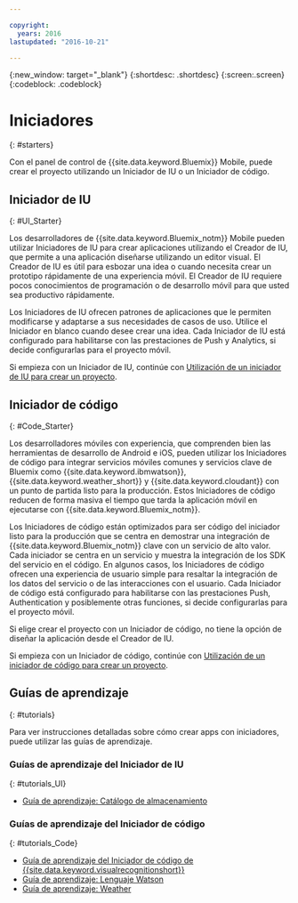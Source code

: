 ```yaml
---

copyright:
  years: 2016
lastupdated: "2016-10-21"

---
```

{:new_window: target="_blank"}
{:shortdesc: .shortdesc}
{:screen:.screen}
{:codeblock: .codeblock}

# Iniciadores
{: #starters}

Con el panel de control de {{site.data.keyword.Bluemix}} Mobile, puede crear el proyecto utilizando un Iniciador de IU o un Iniciador de código.


## Iniciador de IU
{: #UI_Starter}

Los desarrolladores de {{site.data.keyword.Bluemix_notm}} Mobile pueden utilizar Iniciadores de IU para crear aplicaciones utilizando el Creador de IU, que permite a una aplicación diseñarse utilizando un editor visual. <!--The UI Builder assists you when you have an idea to prototype quickly.--> El Creador de IU es útil para esbozar una idea o cuando necesita crear un prototipo rápidamente de una experiencia móvil. El Creador de IU requiere pocos conocimientos de programación o de desarrollo móvil para que usted sea productivo rápidamente. <!-- The UI Starters give you patterns of applications that enable you to modify and adjust to your use case needs. If you want to start from scratch and build an idea up from nothing use the Empty starter. Each UI starter is configured to be enabled with Push and Analytics capabilities if you decide to configure this for you Mobile Project.*App views can be bound to data with little programming knowledge, which enables apps to be started and native source code to be generated quickly.* -->

Los Iniciadores de IU ofrecen patrones de aplicaciones que le permiten modificarse y adaptarse a sus necesidades de casos de uso. Utilice el Iniciador en blanco cuando desee crear una idea. Cada Iniciador de IU está configurado para habilitarse con las prestaciones de Push y Analytics, si decide configurarlas para el proyecto móvil.

Si empieza con un Iniciador de IU, continúe con [Utilización de un iniciador de IU para crear un proyecto](projects_ui.html).

<!-- If you choose to create your project with a UI Starter, you have the option to design your app from within the UI Builder.-->


## Iniciador de código
{: #Code_Starter}

Los desarrolladores móviles con experiencia, que comprenden bien las herramientas de desarrollo de Android e iOS, pueden utilizar los Iniciadores de código para integrar servicios móviles comunes y servicios clave de Bluemix como {{site.data.keyword.ibmwatson}}, {{site.data.keyword.weather_short}} y {{site.data.keyword.cloudant}} con un punto de partida listo para la producción. Estos Iniciadores de código reducen de forma masiva el tiempo que tarda la aplicación móvil en ejecutarse con {{site.data.keyword.Bluemix_notm}}.

Los Iniciadores de código están optimizados para ser código del iniciador listo para la producción que se centra en demostrar una integración de {{site.data.keyword.Bluemix_notm}} clave con un servicio de alto valor. Cada iniciador se centra en un servicio y muestra la integración de los SDK del servicio en el código. En algunos casos, los Iniciadores de código ofrecen una experiencia de usuario simple para resaltar la integración de los datos del servicio o de las interacciones con el usuario. Cada Iniciador de código está configurado para habilitarse con las prestaciones Push, Authentication y posiblemente otras funciones, si decide configurarlas para el proyecto móvil.

Si elige crear el proyecto con un Iniciador de código, no tiene la opción de diseñar la aplicación desde el Creador de IU.

Si empieza con un Iniciador de código, continúe con [Utilización de un iniciador de código para crear un proyecto](projects_code.html).

## Guías de aprendizaje
{: #tutorials}

Para ver instrucciones detalladas sobre cómo crear apps con iniciadores, puede utilizar las guías de aprendizaje. 

### Guías de aprendizaje del Iniciador de IU
{: #tutorials_UI}

* [Guía de aprendizaje: Catálogo de almacenamiento](tutorial_store_catalog.html)

### Guías de aprendizaje del Iniciador de código
{: #tutorials_Code}

* [Guía de aprendizaje del Iniciador de código de {{site.data.keyword.visualrecognitionshort}}](tutorial.html)
* [Guía de aprendizaje: Lenguaje Watson](tutorial_watson_language.html)
* [Guía de aprendizaje: Weather](tutorial_weather.html)
